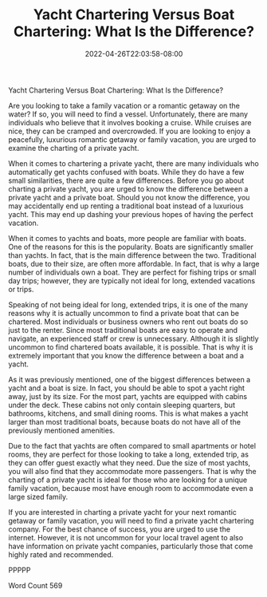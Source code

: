 ﻿---
title: "Yacht Chartering Versus Boat Chartering:  What Is the Difference?"
date: 2022-04-26T22:03:58-08:00
description: "Private Yacht Charters TXT Tips for Web Success"
featured_image: "/images/Private Yacht Charters TXT.jpg"
tags: ["Private Yacht Charters TXT"]
---

Yacht Chartering Versus Boat Chartering:  What Is the Difference?

Are you looking to take a family vacation or a romantic getaway on the water?  If so, you will need to find a vessel.  Unfortunately, there are many individuals who believe that it involves booking a cruise.  While cruises are nice, they can be cramped and overcrowded.  If you are looking to enjoy a peacefully, luxurious romantic getaway or family vacation, you are urged to examine the charting of a private yacht.

When it comes to chartering a private yacht, there are many individuals who automatically get yachts confused with boats. While they do have a few small similarities, there are quite a few differences.  Before you go about charting a private yacht, you are urged to know the difference between a private yacht and a private boat. Should you not know the difference, you may accidentally end up renting a traditional boat instead of a luxurious yacht.  This may end up dashing your previous hopes of having the perfect vacation.  

When it comes to yachts and boats, more people are familiar with boats. One of the reasons for this is the popularity.  Boats are significantly smaller than yachts.  In fact, that is the main difference between the two.  Traditional boats, due to their size, are often more affordable. In fact, that is why a large number of individuals own a boat.  They are perfect for fishing trips or small day trips; however, they are typically not ideal for long, extended vacations or trips.

Speaking of not being ideal for long, extended trips, it is one of the many reasons why it is actually uncommon to find a private boat that can be chartered.  Most individuals or business owners who rent out boats do so just to the renter. Since most traditional boats are easy to operate and navigate, an experienced staff or crew is unnecessary.  Although it is slightly uncommon to find chartered boats available, it is possible.  That is why it is extremely important that you know the difference between a boat and a yacht.

As it was previously mentioned, one of the biggest differences between a yacht and a boat is size.  In fact, you should be able to spot a yacht right away, just by its size.  For the most part, yachts are equipped with cabins under the deck. These cabins not only contain sleeping quarters, but bathrooms, kitchens, and small dining rooms.  This is what makes a yacht larger than most traditional boats, because boats do not have all of the previously mentioned amenities.

Due to the fact that yachts are often compared to small apartments or hotel rooms, they are perfect for those looking to take a long, extended trip, as they can offer guest exactly what they need.  Due the size of most yachts, you will also find that they accommodate more passengers. That is why the charting of a private yacht is ideal for those who are looking for a unique family vacation, because most have enough room to accommodate even a large sized family.

If you are interested in charting a private yacht for your next romantic getaway or family vacation, you will need to find a private yacht chartering company. For the best chance of success, you are urged to use the internet.  However, it is not uncommon for your local travel agent to also have information on private yacht companies, particularly those that come highly rated and recommended.

PPPPP

Word Count 569

